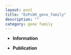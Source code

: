 ```yaml
---
layout: post
title: "OsPsbR_gene_family"
description: ""
category: gene family
---
```


* **Information**  

* **Publication**  


